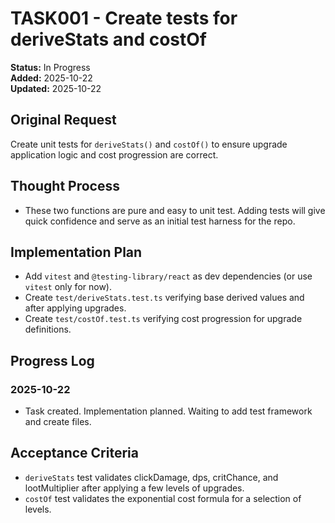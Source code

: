 # TASK001 - Create tests for deriveStats and costOf

**Status:** In Progress  
**Added:** 2025-10-22  
**Updated:** 2025-10-22

## Original Request
Create unit tests for `deriveStats()` and `costOf()` to ensure upgrade application logic and cost progression are correct.

## Thought Process
- These two functions are pure and easy to unit test. Adding tests will give quick confidence and serve as an initial test harness for the repo.

## Implementation Plan
- Add `vitest` and `@testing-library/react` as dev dependencies (or use `vitest` only for now).
- Create `test/deriveStats.test.ts` verifying base derived values and after applying upgrades.
- Create `test/costOf.test.ts` verifying cost progression for upgrade definitions.

## Progress Log
### 2025-10-22
- Task created. Implementation planned. Waiting to add test framework and create files.

## Acceptance Criteria
- `deriveStats` test validates clickDamage, dps, critChance, and lootMultiplier after applying a few levels of upgrades.
- `costOf` test validates the exponential cost formula for a selection of levels.
